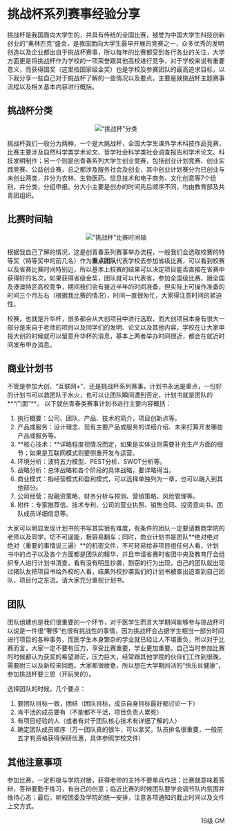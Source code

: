 # 挑战杯系列赛事经验分享

挑战杯是我国面向大学生的，并具有传统的全国比赛，被誉为中国大学生科技创新创业的“奥林匹克”盛会，是我国面向大学生最早开展的竞赛之一，众多优秀的发明创造以及企业都出自于挑战杯赛事，所以每年的比赛都受到各行各业的关注，大学方面更是将挑战杯作为学校的一项荣誉跟其他高校进行竞争，对于学校来说有重要意义，而获得国奖（这里指国家级金奖）也是学校及参赛团队的最高追求目标，以下我分享一些自己对于挑战杯了解的一些情况以及要点，主要是就挑战杯主题赛事流程以及相关基本内容进行概括。

## 挑战杯分类

<div align=center>
<img src="https://gitee.com/zcx980605/Survive_XYSM_dev/raw/master/Image/Ch2_2_1.svg" alt="“挑战杯”分类">
</div>

挑战杯我们一般分为两种，一个是大挑战杯，全国大学生课外学术科技作品竞赛，比赛主要涉及自然科学类学术论文、哲学社会科学类社会调查报告和学术论文、科技发明制作；另一个则是创青春系列大学生创业竞赛，包括创业计划竞赛、创业实践竞赛、公益创业赛，总之都涉及服务社会及创业，其中创业计划赛分为已创业与未创业两类，并分为农林、生物医药、信息技术和电子商务、文化创意等7个组别，并分类，分组申报。分大小主要是创办的时间先后顺序不同，均由教育部及共青团组织。

## 比赛时间轴

<div align=center>
<img src="https://gitee.com/zcx980605/Survive_XYSM_dev/raw/master/Image/Ch2_2_2.png" alt="“挑战杯”比赛时间轴">
</div>

根据我自己了解的情况，这是创青春系列赛事举办流程，一般我们会选取校赛的特等奖（特等奖中的前几名）作为**重点团队**代表学校去参加省级比赛，可以看到校赛以及省赛比赛时间特别近，所以基本上校赛的结果可以决定项目能否直接在省赛中获得好的名次，如果获得省级金奖，团队就可以代表省，参加全国级比赛，跟全国及港澳特区高校竞争，期间我们会有接近半年的时间准备，但实际上可操作准备的时间三个月左右（根据我比赛的情况），时间一直很匆忙，大家得注意时间的紧迫性。

校赛，也就是升华杯，很多都会从大创项目中进行选取，而大创项目本身有很大一部分是来自于老师的项目以及同学们的发明、论文以及其他内容，学校在让大家申报大创的时候就可以留意升华杯的消息，基本上两者举办时间很近，都会在就近时间发布申办消息。

## 商业计划书

不管是参加大创、“互联网+”、还是挑战杯系列赛事，计划书永远是重点，一份好的计划书可以救团队于水火，也可以让团队瞬间遭到否定，计划书就是团队的**“门面”**。
以下就创青春类赛事计划书进行主要内容概括：

1. 执行概要：公司、团队、产品、技术的简介，项目创新点等。
2. 产品或服务：设计理念、现有主要产品或服务的详细介绍、未来打算开发哪些产品或服务等。
3. **核心技术：**详略程度视情况而定，如果是实体业则需要补充生产方面的细节；如果是互联网模式则要侧重开发与运营。
4. 环境分析：波特五力模型、PEST分析、SWOT分析等。
5. 战略分析：总体战略和各个阶段的具体战略，要详略得当。
6. 商业模式：指经营模式和盈利模式，可以选择单独列为一章，也可以融入到其他部分。
7. 公司经营：投融资策略、财务分析与预测、营销策略、风险管理等。
8. 附件：专家推荐信、技术专利、公司的营业执照、销售合同、投资意向书、团队成员详细信息等。

大家可以明显发现计划书的书写其实很有难度，有条件的团队一定要请教商学院的老师以及同学，切不可逞能，极容易翻车；同时，商业计划书是团队**绝对绝对绝对（重要的事情说三遍）**的机密文件，不可轻易给非项目组任何人看，计划书中的点子以及各个方面都是团队的精华，并且申请省赛时省团中央及教育厅会组织专人进行计划书清查，看有没有明显抄袭，剽窃的行为出现，自己的团队就出现过猪队友把项目书给外校的人看，结果外校抄袭我们的计划书被查出追查到自己团队，项目付之东流。请大家充分重视计划书。

## 团队

团队组建也是我们很重要的一个环节，对于医学生而言大学期间能够参与挑战杯可以说是一件很“奢侈”也很有挑战性的事情，因为挑战杯会占据学生相当一部分时间进行项目的各种事务，而医学生本身繁杂的学业就已经让人不堪重负，所以对于比赛而言，大家一定不要有压力，享受比赛重要，学业更加重要。自己当时参加比赛的时候都认为获奖的希望渺茫，压力巨大，经常跟其他学院的伙伴们工作到很晚，需要附三以及新校来回跑，大家都很疲惫，所以想在大学期间活的“快乐且健康”，参加挑战杯要三思（开玩笑的）。

选择团队的时候，几个要点：

1. 要团队目标一致，团结（团队目标，成员自身目标最好都讨论一下）
2. 肯干活的成员要有（不能都不干活，项目负责人累死）
3. 有项目经验的人（或者有对于团队核心技术有详细了解的人）
4. 确定团队成员顺序（万一团队真的很牛，可以拿奖，队员排名很重要，一般前五才有资格获得保研优惠，具体参照学校文件）

## 其他注意事项

参加比赛，一定积极与学院对接，获得老师的支持不要单兵作战；比赛就意味着答辩，答辩要勤于练习，有自己的创意；临近比赛的时候团队要学会调节队内氛围并维持心态；最后，听校团委及学院的统一安排，注意各项通知的截止时间以及文件上交方式。

<p align="right">16级 GM</p>
